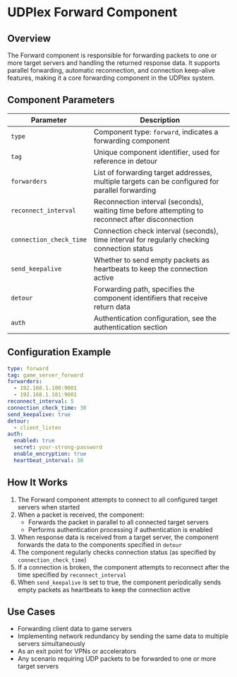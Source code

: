 # UDPlex Forward Component

## Overview
The Forward component is responsible for forwarding packets to one or more target servers and handling the returned response data. It supports parallel forwarding, automatic reconnection, and connection keep-alive features, making it a core forwarding component in the UDPlex system.

## Component Parameters

| Parameter | Description |
|-----------|-------------|
| `type` | Component type: `forward`, indicates a forwarding component |
| `tag` | Unique component identifier, used for reference in detour |
| `forwarders` | List of forwarding target addresses, multiple targets can be configured for parallel forwarding |
| `reconnect_interval` | Reconnection interval (seconds), waiting time before attempting to reconnect after disconnection |
| `connection_check_time` | Connection check interval (seconds), time interval for regularly checking connection status |
| `send_keepalive` | Whether to send empty packets as heartbeats to keep the connection active |
| `detour` | Forwarding path, specifies the component identifiers that receive return data |
| `auth` | Authentication configuration, see the authentication section |

## Configuration Example

```yaml
type: forward
tag: game_server_forward
forwarders:
  - 192.168.1.100:9001
  - 192.168.1.101:9001
reconnect_interval: 5
connection_check_time: 30
send_keepalive: true
detour:
  - client_listen
auth:
  enabled: true
  secret: your-strong-password
  enable_encryption: true
  heartbeat_interval: 30
```

## How It Works

1. The Forward component attempts to connect to all configured target servers when started
2. When a packet is received, the component:
   - Forwards the packet in parallel to all connected target servers
   - Performs authentication processing if authentication is enabled
3. When response data is received from a target server, the component forwards the data to the components specified in `detour`
4. The component regularly checks connection status (as specified by `connection_check_time`)
5. If a connection is broken, the component attempts to reconnect after the time specified by `reconnect_interval`
6. When `send_keepalive` is set to true, the component periodically sends empty packets as heartbeats to keep the connection active

## Use Cases

- Forwarding client data to game servers
- Implementing network redundancy by sending the same data to multiple servers simultaneously
- As an exit point for VPNs or accelerators
- Any scenario requiring UDP packets to be forwarded to one or more target servers